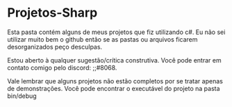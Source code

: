 # Projetos-Sharp
Esta pasta contém alguns de meus projetos que fiz utilizando c#.
Eu não sei utilizar muito bem o github então se as pastas ou arquivos ficarem desorganizados peço desculpas.

Estou aberto à qualquer sugestão/crítica construtiva.
Você pode entrar em contato comigo pelo discord: ;;#8068.

Vale lembrar que alguns projetos não estão completos por se tratar apenas de demonstrações.
Você pode encontrar o executável do projeto na pasta bin/debug
